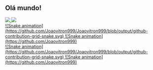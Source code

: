 ## Olá mundo!
<div align="left">
   <a href="https://github.com/Joaovitron999">
  <img height="150em" src="https://github-readme-stats.vercel.app/api?username=Joaovitron999&show_icons=true&theme=dracula&include_all_commits=true&count_private=true"/>
  <img height="150em" src="https://github-readme-stats.vercel.app/api/top-langs/?username=Joaovitron999&layout=compact&langs_count=7&theme=dracula"/>
</div>
   
<div>
   ![Snake animation](https://github.com/Joaovitron999/Joaovitron999/blob/output/github-contribution-grid-snake.svg)
   ![Snake animation](https://github.com/Joaovitron999)
</div>
![Snake animation](https://github.com/Joaovitron999/Joaovitron999/blob/output/github-contribution-grid-snake.svg)
   ![Snake animation](https://github.com/Joaovitron999)


   
